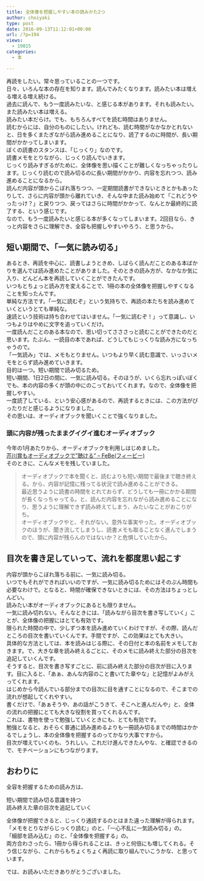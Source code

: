 ```yaml
---
title: 全体像を把握しやすい本の読みかた2つ
author: choiyaki
type: post
date: 2016-09-13T11:12:01+00:00
url: /?p=194
views:
  - 19015
categories:
  - 本

---
```

再読をしたい。常々思っていることの一つです。  
日々、いろんな本の存在を知ります。読んでみたくなります。読みたい本は増える増える増え続ける。  
過去に読んで、もう一度読みたいな、と感じる本があります。それも読みたい。また読みたい本は増える。  
読みたい本だらけ。でも、もちろんすべてを読む時間はありません。  
読むからには、自分のものにしたい。けれども、読む時間がなかなかとれないと、日を多くまたぎながら読み進めることになり、読了するのに時間が、長い期間がかかってしまいます。  
ぼくの読書のスタンスは、「じっくり」なのです。  
読書メモをとりながら、じっくり読んでいきます。  
じっくり読みすぎるがために、全体像を思い描くことが難しくなっちゃったりします。じっくり読むので読み切るのに長い期間がかかり、内容を忘れつつ、読み進めることになるから。  
読んだ内容が頭からこぼれ落ちつつ、一定期間読書ができないときとかもあったりして、さらに内容が頭から離れていき、そんな中また読み始めて「これどうやったっけ？」と戻りつつ、戻ってはさらに時間がかかって、なんとか最終的に読了する、という感じです。  
なので、もう一度読みたいと感じる本が多くなってしまいます。2回目なら、きっと内容をさらに理解でき、全容も把握しやすいやろう、と思うから。

## 短い期間で、「一気に読み切る」

あるとき、再読を中心に、読書しようときめ、しばらく読んだことのある本ばかりを選んでは読み進めたことがありました。そのときの読み方が、なかなか気に入り、どんどん本を再読していくことができたんです。  
いつもとちょっと読み方を変えることで、1冊の本の全体像を把握しやすくなることを知ったんです。  
単純な方法です。「一気に読むぞ」という気持ちで、再読の本たちを読み進めていくというとても単純な。  
速読という技術は持ち合わせてはいません。「一気に読むぞ！」って意識し、いつもよりはやめに文字を追っていくだけ。  
一度読んだことのある本なので、思い切ってさささっと読むことができたのだと思います。たぶん、一読目の本であれば、どうしてもじっくりな読み方になっちゃうので。  
「一気読み」では、メモもとりません。いつもより早く読む意識で、いっさいメモをとらず読み進めていきます。  
目的は一つ。短い期間で読み切るため。  
短い期間、1日2日の間に、一気に読み切る。そのほうが、いくら忘れっぽいぼくでも、本の内容の多くが頭の中にのこっておいてくれます。なので、全体像を把握しやすい。  
一度読了している、という安心感があるので、再読するときには、この方法がぴったりだと感じるようになりました。  
その思いは、オーディオブックを聞いくことで強くなりました。

### 頭に内容が残ったままグイグイ進むオーディオブック

今年の1月あたりから、オーディオブックを利用しはじめました。  
[芥川賞もオーディオブックで&#8221;聴ける&#8221; &#8211; FeBe(フィービー)][1]  
そのときに、こんなメモを残していました。

> オーディオブックで本を聞くと、読むよりも短い期間で最後まで聴き終える。から、内容が記憶に残ってる状況で読み進めることができる。  
> 最近思うように読書の時間をとれておらず、どうしても一冊にかかる期間が長くなっちゃってる。と、読んだ内容を忘れながら読み進めることになり、思うように理解できず読み終えてしまう、みたいなことがおこりがち。  
> オーディオブックやと、それがない。意外な事実やった。オーディオブックのほうが、聞き流してしまうし、読書メモも取ることなく進んでしまうので、頭に内容が残らんのではないか？と危惧していたから。 

## 目次を書き足していって、流れを都度思い起こす

内容が頭からこぼれ落ちる前に、一気に読み切る。  
いつでもそれができればいいのですが、一気に読み切るためにはそのぶん時間も必要なわけで。となると、時間が確保できないときには、その方法はちょっとしんどい。  
読みたい本がオーディオブックにあるとも限りません。  
一気に読み切れない。そんなときには、「読みながら目次を書き写していく」ことが、全体像の把握にはとても有効です。  
限られた時間の中で、少しずつ本を読み進めていくわけですが、その際、読んだところの目次を書いていくんです。手間ですが、この効果はとても大きい。  
具体的な方法としては、本を読みはじる際に、その日付と本の名前をメモしておきます。で、大きな章を読み終えるごとに、そのメモに読み終えた部分の目次を追記していくんです。  
そうすると、目次を書き写すごとに、前に読み終えた部分の目次が目に入ります。目に入ると、「あぁ、あんな内容のこと書いてた章やな」と記憶がよみがえってくれます。  
はじめから今読んでいる部分までの目次に目を通すことになるので、そこまでの流れが想起してくれやすい。  
書くだけで、「あぁそうや、あの話がこうきて、そこへと進んだんや」と、全体の流れの把握にとても大きな役割を買ってくれるんです。  
これは、書物を使って勉強していくときにも、とても有効です。  
勉強となると、おそらく普通に読み進めるよりも一冊読み切るまでの時間はかかるでしょうし、本の全体像を把握するのってかなり大事ですから。  
目次が増えていくのも、うれしい。これだけ進んできたんやな、と確認できるので、モチベーションにもつながります。

## おわりに

全容を把握するための読み方は、

短い期間で読み切る意識を持つ  
読み終えた章の目次を追記していく

全体像が把握できると、じっくり通読するのとはまた違った理解が得られます。  
「メモをとりながらじっくり読む」のと、「一心不乱に一気読み切る」の。  
「細部を読み込む」のと、「全体像を把握する」の。  
両方合わさったら、1冊から得られることは、きっと何倍にも増してくれる。そう信じながら、これからもちょくちょく再読に取り組んでいこうかな、と思っています。

では、お読みいただきありがとうございました。

 [1]: https://www.febe.jp/